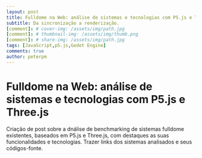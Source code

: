 ```yaml
---
layout: post
title: Fulldome na Web: análise de sistemas e tecnologias com P5.js e Three.js
subtitle: Da sincronização a renderização.
[comment]: # cover-img: /assets/img/path.jpg
[comment]: # thumbnail-img: /assets/img/thumb.png
[comment]: # share-img: /assets/img/path.jpg
tags: [JavaScript,p5.js,Godot Engine]
comments: true
author: peterpm
---
```


# Fulldome na Web: análise de sistemas e tecnologias com P5.js e Three.js


Criação de post sobre a dnálise de benchmarking de sistemas fulldome existentes, baseados em P5.js e Three.js, com destaques as suas funcionalidades e tecnologias. Trazer links dos sistemas analisados e seus códigos-fonte.
